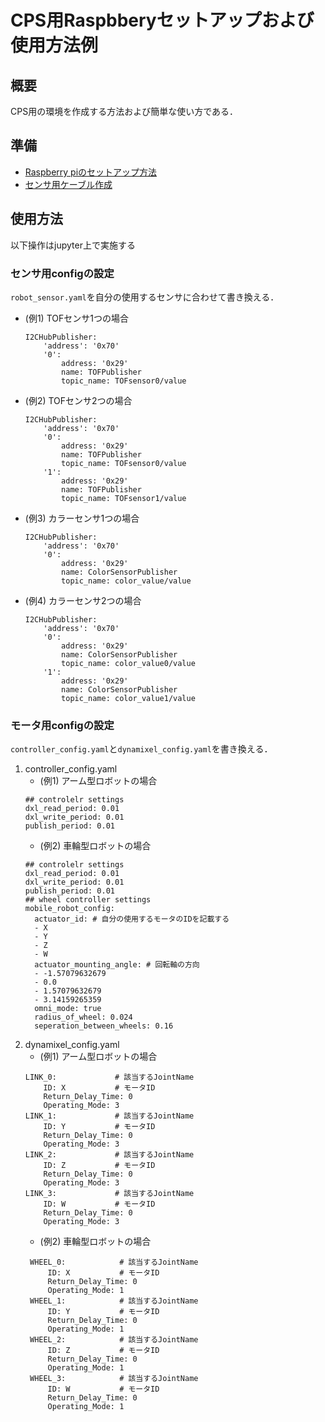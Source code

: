 # CPS用Raspbberyセットアップおよび使用方法例
## 概要
CPS用の環境を作成する方法および簡単な使い方である．
<!-- [cps_rpi_docker](https://github.com/IRSL-tut/cps_rpi_docker)では，
実ロボット用の設定ファイルをリモートに配置し，dockerを使用して実行していたが，
不便な点が多いためそれを解消するためのものである． -->

## 準備
- [Raspberry piのセットアップ方法](build_rpi/build.md)
- [センサ用ケーブル作成](sensor_cable/build.md)

## 使用方法
以下操作はjupyter上で実施する

### センサ用configの設定
`robot_sensor.yaml`を自分の使用するセンサに合わせて書き換える．
- (例1) TOFセンサ1つの場合
    ```
    I2CHubPublisher:
        'address': '0x70'
        '0':
            address: '0x29'
            name: TOFPublisher
            topic_name: TOFsensor0/value
    ```
- (例2) TOFセンサ2つの場合
    ```
    I2CHubPublisher:
        'address': '0x70'
        '0':
            address: '0x29'
            name: TOFPublisher
            topic_name: TOFsensor0/value
        '1':
            address: '0x29'
            name: TOFPublisher
            topic_name: TOFsensor1/value
    ```
- (例3) カラーセンサ1つの場合
    ```
    I2CHubPublisher:
        'address': '0x70'
        '0':
            address: '0x29'
            name: ColorSensorPublisher
            topic_name: color_value/value
    ```
- (例4) カラーセンサ2つの場合
    ```
    I2CHubPublisher:
        'address': '0x70'
        '0':
            address: '0x29'
            name: ColorSensorPublisher
            topic_name: color_value0/value
        '1':
            address: '0x29'
            name: ColorSensorPublisher
            topic_name: color_value1/value
    ```

### モータ用configの設定
`controller_config.yaml`と`dynamixel_config.yaml`を書き換える．
1. controller_config.yaml
    - (例1) アーム型ロボットの場合
    ```
    ## controlelr settings
    dxl_read_period: 0.01
    dxl_write_period: 0.01
    publish_period: 0.01
    ```
    - (例2) 車輪型ロボットの場合
    ```
    ## controlelr settings
    dxl_read_period: 0.01
    dxl_write_period: 0.01
    publish_period: 0.01
    ## wheel controller settings
    mobile_robot_config:
      actuator_id: # 自分の使用するモータのIDを記載する
      - X 
      - Y
      - Z
      - W
      actuator_mounting_angle: # 回転軸の方向
      - -1.57079632679 
      - 0.0
      - 1.57079632679
      - 3.14159265359
      omni_mode: true
      radius_of_wheel: 0.024
      seperation_between_wheels: 0.16
    ```
1. dynamixel_config.yaml
   - (例1) アーム型ロボットの場合
    ```
    LINK_0:             # 該当するJointName
        ID: X           # モータID
        Return_Delay_Time: 0
        Operating_Mode: 3
    LINK_1:             # 該当するJointName
        ID: Y           # モータID
        Return_Delay_Time: 0
        Operating_Mode: 3
    LINK_2:             # 該当するJointName
        ID: Z           # モータID
        Return_Delay_Time: 0
        Operating_Mode: 3
    LINK_3:             # 該当するJointName
        ID: W           # モータID
        Return_Delay_Time: 0
        Operating_Mode: 3
    ```
   - (例2) 車輪型ロボットの場合
   ```
    WHEEL_0:            # 該当するJointName
        ID: X           # モータID
        Return_Delay_Time: 0
        Operating_Mode: 1
    WHEEL_1:            # 該当するJointName
        ID: Y           # モータID
        Return_Delay_Time: 0
        Operating_Mode: 1
    WHEEL_2:            # 該当するJointName
        ID: Z           # モータID
        Return_Delay_Time: 0
        Operating_Mode: 1
    WHEEL_3:            # 該当するJointName
        ID: W           # モータID
        Return_Delay_Time: 0
        Operating_Mode: 1
   ```
